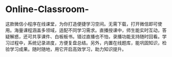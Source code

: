 # Online-Classroom-
这款微信小程序在线课堂，为你打造便捷学习空间。无需下载，打开微信即可使用。海量课程涵盖多领域，适配不同学习需求。直播授课中，师生能实时互动，答疑解惑，还可共享课件、白板板书。错过直播也不怕，录播功能支持随时回看。学习过程中，系统记录进度，方便复盘总结。另外，内置在线题库，能巩固知识，检验学习成果。随时随地，用它开启高效学习，助力知识提升。 
